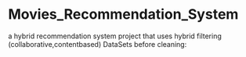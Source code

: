 # Movies_Recommendation_System
a hybrid recommendation system project that uses hybrid filtering (collaborative,contentbased) 
DataSets before cleaning:

